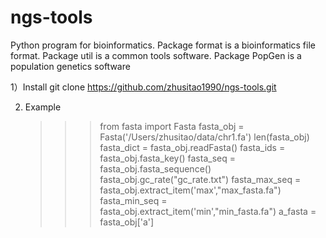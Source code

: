 # ngs-tools

Python program for bioinformatics. Package format is a bioinformatics file format. Package util is a common tools software. Package PopGen is a population genetics software

1）Install
git clone https://github.com/zhusitao1990/ngs-tools.git

2) Example

    >>> from fasta import Fasta
    >>> fasta_obj = Fasta('/Users/zhusitao/data/chr1.fa')
    >>> len(fasta_obj)
    >>> fasta_dict = fasta_obj.readFasta()
    >>> fasta_ids = fasta_obj.fasta_key()
    >>> fasta_seq = fasta_obj.fasta_sequence()
    >>> fasta_obj.gc_rate("gc_rate.txt")
    >>> fasta_max_seq = fasta_obj.extract_item('max',"max_fasta.fa")
    >>> fasta_min_seq = fasta_obj.extract_item('min',"min_fasta.fa")
    >>> a_fasta = fasta_obj['a']

